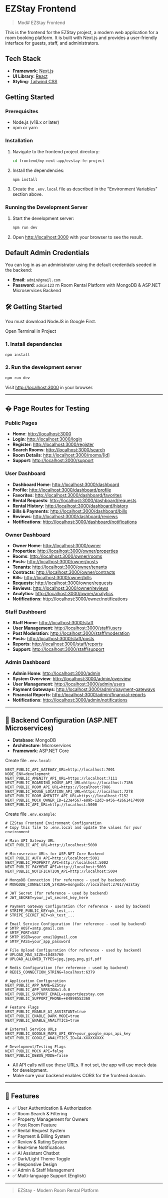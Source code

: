 # EZStay Frontend

> Mod# EZStay Frontend

This is the frontend for the EZStay project, a modern web application for a room booking platform. It is built with Next.js and provides a user-friendly interface for guests, staff, and administrators.

## Tech Stack

- **Framework**: [Next.js](https://nextjs.org/)
- **UI Library**: [React](https://reactjs.org/)
- **Styling**: [Tailwind CSS](https://tailwindcss.com/)

## Getting Started

### Prerequisites

- Node.js (v18.x or later)
- npm or yarn

### Installation

1.  Navigate to the frontend project directory:
    ```bash
    cd frontend/my-next-app/ezstay-fe-project
    ```
2.  Install the dependencies:
    ```bash
    npm install
    ```
3.  Create the `.env.local` file as described in the "Environment Variables" section above.

### Running the Development Server

1.  Start the development server:
    ```bash
    npm run dev
    ```
2.  Open [http://localhost:3000](http://localhost:3000) with your browser to see the result.

## Default Admin Credentials

You can log in as an administrator using the default credentials seeded in the backend:
- **Email**: `admin@gmail.com`
- **Password**: `admin123`
rn Room Rental Platform with MongoDB & ASP.NET Microservices Backend

## 🛠️ Getting Started

You must download NodeJS in Google First.

Open Terminal in Project

### 1. Install dependencies

```bash
npm install
```

### 2. Run the development server

```bash
npm run dev
```

Visit [http://localhost:3000](http://localhost:3000) in your browser.

---

## � Page Routes for Testing

### Public Pages

- **Home**: [http://localhost:3000](http://localhost:3000)
- **Login**: [http://localhost:3000/login](http://localhost:3000/login)
- **Register**: [http://localhost:3000/register](http://localhost:3000/register)
- **Search Rooms**: [http://localhost:3000/search](http://localhost:3000/search)
- **Room Details**: [http://localhost:3000/rooms/[id]](http://localhost:3000/rooms/1)
- **Support**: [http://localhost:3000/support](http://localhost:3000/support)

### User Dashboard

- **Dashboard Home**: [http://localhost:3000/dashboard](http://localhost:3000/dashboard)
- **Profile**: [http://localhost:3000/dashboard/profile](http://localhost:3000/dashboard/profile)
- **Favorites**: [http://localhost:3000/dashboard/favorites](http://localhost:3000/dashboard/favorites)
- **Rental Requests**: [http://localhost:3000/dashboard/requests](http://localhost:3000/dashboard/requests)
- **Rental History**: [http://localhost:3000/dashboard/history](http://localhost:3000/dashboard/history)
- **Bills & Payments**: [http://localhost:3000/dashboard/bills](http://localhost:3000/dashboard/bills)
- **Reviews**: [http://localhost:3000/dashboard/reviews](http://localhost:3000/dashboard/reviews)
- **Notifications**: [http://localhost:3000/dashboard/notifications](http://localhost:3000/dashboard/notifications)

### Owner Dashboard

- **Owner Home**: [http://localhost:3000/owner](http://localhost:3000/owner)
- **Properties**: [http://localhost:3000/owner/properties](http://localhost:3000/owner/properties)
- **Rooms**: [http://localhost:3000/owner/rooms](http://localhost:3000/owner/rooms)
- **Posts**: [http://localhost:3000/owner/posts](http://localhost:3000/owner/posts)
- **Tenants**: [http://localhost:3000/owner/tenants](http://localhost:3000/owner/tenants)
- **Contracts**: [http://localhost:3000/owner/contracts](http://localhost:3000/owner/contracts)
- **Bills**: [http://localhost:3000/owner/bills](http://localhost:3000/owner/bills)
- **Requests**: [http://localhost:3000/owner/requests](http://localhost:3000/owner/requests)
- **Reviews**: [http://localhost:3000/owner/reviews](http://localhost:3000/owner/reviews)
- **Analytics**: [http://localhost:3000/owner/analytics](http://localhost:3000/owner/analytics)
- **Notifications**: [http://localhost:3000/owner/notifications](http://localhost:3000/owner/notifications)

### Staff Dashboard

- **Staff Home**: [http://localhost:3000/staff](http://localhost:3000/staff)
- **User Management**: [http://localhost:3000/staff/users](http://localhost:3000/staff/users)
- **Post Moderation**: [http://localhost:3000/staff/moderation](http://localhost:3000/staff/moderation)
- **Posts**: [http://localhost:3000/staff/posts](http://localhost:3000/staff/posts)
- **Reports**: [http://localhost:3000/staff/reports](http://localhost:3000/staff/reports)
- **Support**: [http://localhost:3000/staff/support](http://localhost:3000/staff/support)

### Admin Dashboard

- **Admin Home**: [http://localhost:3000/admin](http://localhost:3000/admin)
- **System Overview**: [http://localhost:3000/admin/overview](http://localhost:3000/admin/overview)
- **User Management**: [http://localhost:3000/admin/users](http://localhost:3000/admin/users)
- **Payment Gateways**: [http://localhost:3000/admin/payment-gateways](http://localhost:3000/admin/payment-gateways)
- **Financial Reports**: [http://localhost:3000/admin/financial-reports](http://localhost:3000/admin/financial-reports)
- **Notifications**: [http://localhost:3000/admin/notifications](http://localhost:3000/admin/notifications)

---

## 🔗 Backend Configuration (ASP.NET Microservices)

- **Database**: MongoDB
- **Architecture**: Microservices
- **Framework**: ASP.NET Core

Create file `.env.local`:

```env
NEXT_PUBLIC_API_GATEWAY_URL=http://localhost:7001
NODE_ENV=development
NEXT_PUBLIC_AMENITY_API_URL=https://localhost:7111
NEXT_PUBLIC_BOARDING_HOUSE_API_URL=https://localhost:7186
NEXT_PUBLIC_ROOM_API_URL=https://localhost:7086
NEXT_PUBLIC_HOUSE_LOCATION_API_URL=https://localhost:7278
NEXT_PUBLIC_ROOM_AMENITY_API_URL=https://localhost:7152
NEXT_PUBLIC_MOCK_OWNER_ID=123e4567-e89b-12d3-a456-426614174000
NEXT_PUBLIC_API_URL=http://localhost:5000
```

Create file `.env.example`:

```env
# EZStay Frontend Environment Configuration
# Copy this file to .env.local and update the values for your environment

# Main API Gateway URL
NEXT_PUBLIC_API_URL=http://localhost:5000

# Microservice URLs for ASP.NET Core Backend
NEXT_PUBLIC_AUTH_API=http://localhost:5001
NEXT_PUBLIC_PROPERTY_API=http://localhost:5002
NEXT_PUBLIC_PAYMENT_API=http://localhost:5003
NEXT_PUBLIC_NOTIFICATION_API=http://localhost:5004

# MongoDB Connection (for reference - used by backend)
# MONGODB_CONNECTION_STRING=mongodb://localhost:27017/ezstay

# JWT Secret (for reference - used by backend)
# JWT_SECRET=your_jwt_secret_key_here

# Payment Gateway Configuration (for reference - used by backend)
# STRIPE_PUBLIC_KEY=pk_test_...
# STRIPE_SECRET_KEY=sk_test_...

# Email Service Configuration (for reference - used by backend)
# SMTP_HOST=smtp.gmail.com
# SMTP_PORT=587
# SMTP_USER=your_email@gmail.com
# SMTP_PASS=your_app_password

# File Upload Configuration (for reference - used by backend)
# UPLOAD_MAX_SIZE=10485760
# UPLOAD_ALLOWED_TYPES=jpg,jpeg,png,gif,pdf

# Redis Configuration (for reference - used by backend)
# REDIS_CONNECTION_STRING=localhost:6379

# Application Configuration
NEXT_PUBLIC_APP_NAME=EZStay
NEXT_PUBLIC_APP_VERSION=1.0.0
NEXT_PUBLIC_SUPPORT_EMAIL=support@ezstay.com
NEXT_PUBLIC_SUPPORT_PHONE=+84898552368

# Feature Flags
NEXT_PUBLIC_ENABLE_AI_ASSISTANT=true
NEXT_PUBLIC_ENABLE_DARK_MODE=true
NEXT_PUBLIC_ENABLE_ANALYTICS=true

# External Service URLs
NEXT_PUBLIC_GOOGLE_MAPS_API_KEY=your_google_maps_api_key
NEXT_PUBLIC_GOOGLE_ANALYTICS_ID=GA-XXXXXXXXX

# Development/Testing Flags
NEXT_PUBLIC_MOCK_API=false
NEXT_PUBLIC_DEBUG_MODE=false

```

- All API calls will use these URLs. If not set, the app will use mock data for development.
- Make sure your backend enables CORS for the frontend domain.

---

## 🌟 Features

- ✅ User Authentication & Authorization
- ✅ Room Search & Filtering
- ✅ Property Management for Owners
- ✅ Post Room Feature
- ✅ Rental Request System
- ✅ Payment & Billing System
- ✅ Review & Rating System
- ✅ Real-time Notifications
- ✅ AI Assistant Chatbot
- ✅ Dark/Light Theme Toggle
- ✅ Responsive Design
- ✅ Admin & Staff Management
- ✅ Multi-language Support (English)

---

> EZStay - Modern Room Rental Platform
